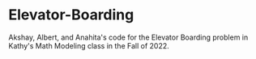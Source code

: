 # Elevator-Boarding
Akshay, Albert, and Anahita's code for the Elevator Boarding problem in Kathy's Math Modeling class in the Fall of 2022.
